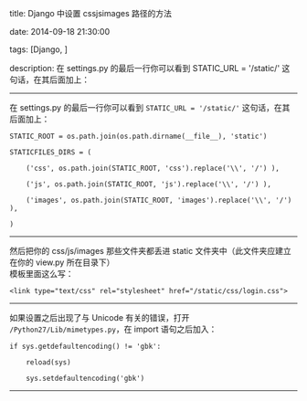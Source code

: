 title: Django 中设置 cssjsimages 路径的方法

date: 2014-09-18 21:30:00

tags: [Django, ]

description: 在 settings.py 的最后一行你可以看到 STATIC_URL = '/static/' 这句话，在其后面加上：

---
在 settings.py 的最后一行你可以看到 `STATIC_URL = '/static/'` 这句话，在其后面加上：
    
    
    STATIC_ROOT = os.path.join(os.path.dirname(__file__), 'static')
    
    STATICFILES_DIRS = (
    
        ('css', os.path.join(STATIC_ROOT, 'css').replace('\\', '/') ),
    
        ('js', os.path.join(STATIC_ROOT, 'js').replace('\\', '/') ),
    
        ('images', os.path.join(STATIC_ROOT, 'images').replace('\\', '/') ),
    
    )  
  
---  
  
然后把你的 css/js/images 那些文件夹都丢进 static 文件夹中（此文件夹应建立在你的 view.py 所在目录下）  
模板里面这么写：
    
    
    <link type="text/css" rel="stylesheet" href="/static/css/login.css">  
  
---  
  
如果设置之后出现了与 Unicode 有关的错误，打开 `/Python27/Lib/mimetypes.py`，在 import 语句之后加入：
    
    
    if sys.getdefaultencoding() != 'gbk':
    
        reload(sys)
    
        sys.setdefaultencoding('gbk')  
  
---
